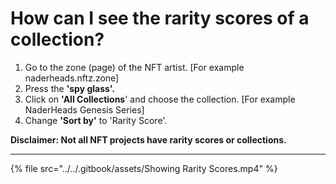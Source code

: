 # How can I see the rarity scores of a collection?

1. Go to the zone (page) of the NFT artist. \[For example naderheads.nftz.zone]
2. Press the **'spy glass'.**
3. Click on **'All Collections**' and choose the collection. \[For example NaderHeads Genesis Series]
4. Change **'Sort by'** to 'Rarity Score'.

**Disclaimer: Not all NFT projects have rarity scores or collections.**

****

{% file src="../../.gitbook/assets/Showing Rarity Scores.mp4" %}
